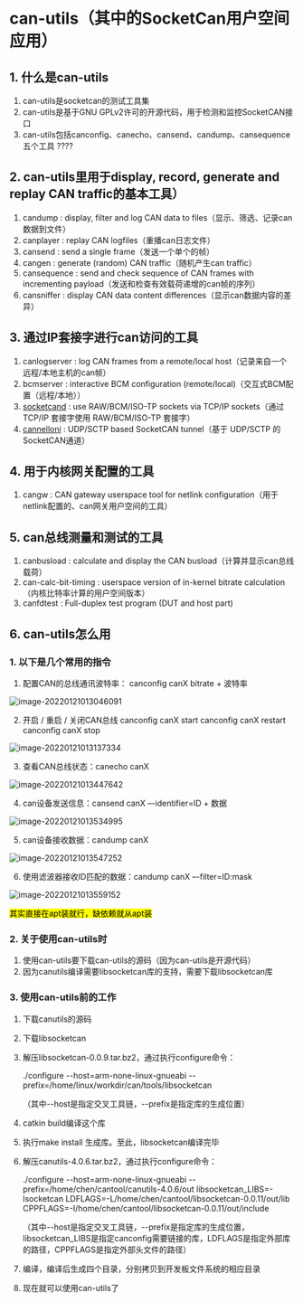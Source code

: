 # can-utils（其中的SocketCan用户空间应用）

## 1. 什么是can-utils

1. can-utils是socketcan的测试工具集
2. can-utils是基于GNU GPLv2许可的开源代码，用于检测和监控SocketCAN接口
3. can-utils包括canconfig、canecho、cansend、candump、cansequence五个工具 ????

## 2. can-utils里用于display, record, generate and replay CAN traffic的基本工具）

1. candump : display, filter and log CAN data to files（显示、筛选、记录can数据到文件）
2. canplayer : replay CAN logfiles（重播can日志文件）
3. cansend : send a single frame（发送一个单个的帧）
4. cangen : generate (random) CAN traffic（随机产生can traffic）
5. cansequence : send and check sequence of CAN frames with incrementing payload（发送和检查有效载荷递增的can帧的序列）
6. cansniffer : display CAN data content differences（显示can数据内容的差异）

## 3. 通过IP套接字进行can访问的工具

1. canlogserver : log CAN frames from a remote/local host（记录来自一个远程/本地主机的can帧）
2. bcmserver : interactive BCM configuration (remote/local)（交互式BCM配置（远程/本地））
3. [socketcand](https://github.com/linux-can/socketcand) : use RAW/BCM/ISO-TP sockets via TCP/IP sockets（通过 TCP/IP 套接字使用 RAW/BCM/ISO-TP 套接字）
4. [cannelloni](https://github.com/mguentner/cannelloni) : UDP/SCTP based SocketCAN tunnel（基于 UDP/SCTP 的 SocketCAN通道）

## 4. 用于内核网关配置的工具

1. cangw : CAN gateway userspace tool for netlink configuration（用于netlink配置的、can网关用户空间的工具）

## 5. can总线测量和测试的工具

1. canbusload : calculate and display the CAN busload（计算并显示can总线载荷）
2. can-calc-bit-timing : userspace version of in-kernel bitrate calculation（内核比特率计算的用户空间版本）
3. canfdtest : Full-duplex test program (DUT and host part)

## 6. can-utils怎么用

### 1. 以下是几个常用的指令

1. 配置CAN的总线通讯波特率： canconfig canX bitrate + 波特率

![image-20220121013046091](/home/chen/Desktop/typora-user-image/image-20220121013046091.png)

2. 开启 / 重启 / 关闭CAN总线
       canconfig canX start
       canconfig canX restart
       canconfig canX stop

![image-20220121013137334](/home/chen/Desktop/typora-user-image/image-20220121013137334.png)

3. 查看CAN总线状态：canecho canX

![image-20220121013447642](/home/chen/Desktop/typora-user-image/image-20220121013447642.png)

4. can设备发送信息：cansend canX –-identifier=ID + 数据

![image-20220121013534995](/home/chen/Desktop/typora-user-image/image-20220121013534995.png)

5. can设备接收数据：candump canX

![image-20220121013547252](/home/chen/Desktop/typora-user-image/image-20220121013547252.png)

6. 使用滤波器接收ID匹配的数据：candump canX –-filter=ID:mask

![image-20220121013559152](/home/chen/Desktop/typora-user-image/image-20220121013559152.png)

<mark>其实直接在apt装就行，缺依赖就从apt装</mark>

### 2. 关于使用can-utils时

1. 使用can-utils要下载can-utils的源码（因为can-utils是开源代码）
2. 因为canutils编译需要libsocketcan库的支持，需要下载libsocketcan库

### 3. 使用can-utils前的工作

1. 下载canutils的源码

2. 下载libsocketcan

3. 解压libsocketcan-0.0.9.tar.bz2，通过执行configure命令： 

   ./configure --host=arm-none-linux-gnueabi --prefix=/home/linux/workdir/can/tools/libsocketcan

   （其中--host是指定交叉工具链，--prefix是指定库的生成位置）

4. catkin build编译这个库

5. 执行make install 生成库。至此，libsocketcan编译完毕

6. 解压canutils-4.0.6.tar.bz2，通过执行configure命令：

    ./configure --host=arm-none-linux-gnueabi --prefix=/home/chen/cantool/canutils-4.0.6/out libsocketcan_LIBS=-lsocketcan LDFLAGS=-L/home/chen/cantool/libsocketcan-0.0.11/out/lib CPPFLAGS=-I/home/chen/cantool/libsocketcan-0.0.11/out/include

   （其中--host是指定交叉工具链，--prefix是指定库的生成位置，libsocketcan_LIBS是指定canconfig需要链接的库，LDFLAGS是指定外部库的路径，CPPFLAGS是指定外部头文件的路径）

7. 编译，编译后生成四个目录，分别拷贝到开发板文件系统的相应目录

8. 现在就可以使用can-utils了